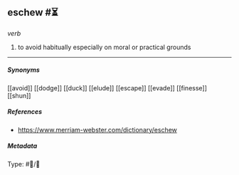 ## eschew #⏳ 

_verb_

1.  to avoid habitually especially on moral or practical grounds

___

##### Synonyms 

[[avoid]]
[[dodge]]
[[duck]]
[[elude]]
[[escape]]
[[evade]]
[[finesse]]
[[shun]]

##### References 

- https://www.merriam-webster.com/dictionary/eschew

##### Metadata

Type: #💬/💬 
